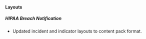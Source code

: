 
#### Layouts
##### HIPAA Breach Notification
 - Updated incident and indicator layouts to content pack format.